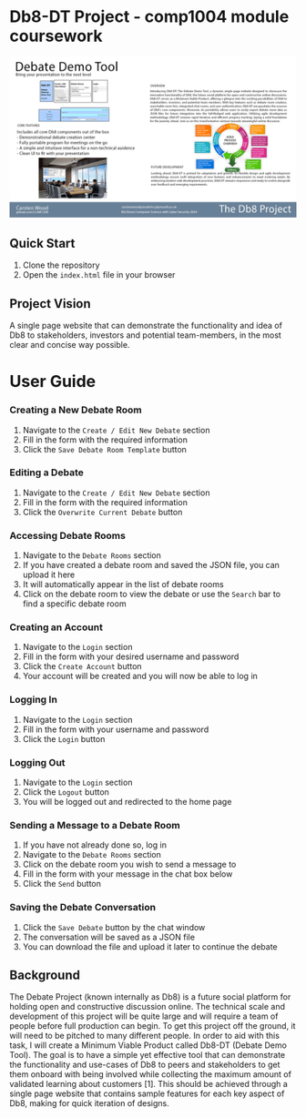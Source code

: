 # Db8-DT Project - comp1004 module coursework


<img src="https://raw.githubusercontent.com/CLAW1200/Db8-comp1004/main/diagrams/Db8-Poster.png" width="700">

## Quick Start
1. Clone the repository
2. Open the `index.html` file in your browser
   
## Project Vision
A single page website that can demonstrate the functionality and idea of Db8 to stakeholders, investors and potential team-members, in the most clear and concise way possible.

# User Guide
### Creating a New Debate Room
1. Navigate to the `Create / Edit New Debate` section
2. Fill in the form with the required information
3. Click the `Save Debate Room Template` button

### Editing a Debate
1. Navigate to the `Create / Edit New Debate` section
2. Fill in the form with the required information
3. Click the `Overwrite Current Debate` button

### Accessing Debate Rooms
1. Navigate to the `Debate Rooms` section
2. If you have created a debate room and saved the JSON file, you can upload it here
3. It will automatically appear in the list of debate rooms
4. Click on the debate room to view the debate or use the `Search` bar to find a specific debate room

### Creating an Account
1. Navigate to the `Login` section
2. Fill in the form with your desired username and password
3. Click the `Create Account` button
4. Your account will be created and you will now be able to log in

### Logging In
1. Navigate to the `Login` section
2. Fill in the form with your username and password
3. Click the `Login` button

### Logging Out
1. Navigate to the `Login` section
2. Click the `Logout` button
3. You will be logged out and redirected to the home page

### Sending a Message to a Debate Room
1. If you have not already done so, log in
2. Navigate to the `Debate Rooms` section
3. Click on the debate room you wish to send a message to
4. Fill in the form with your message in the chat box below
5. Click the `Send` button

### Saving the Debate Conversation
1. Click the `Save Debate` button by the chat window
2. The conversation will be saved as a JSON file
3. You can download the file and upload it later to continue the debate

## Background
The Debate Project (known internally as Db8) is a future social platform for holding open and constructive discussion online. The technical scale and development of this project will be quite large and will require a team of people before full production can begin. 
To get this project off the ground, it will need to be pitched to many different people. In order to aid with this task, I will create a Minimum Viable Product called Db8-DT (Debate Demo Tool).
The goal is to have a simple yet effective tool that can demonstrate the functionality and use-cases of Db8 to peers and stakeholders to get them onboard with being involved while collecting the maximum amount of validated learning about customers [1]. This should be achieved through a single page website that contains sample features for each key aspect of Db8, making for quick iteration of designs.